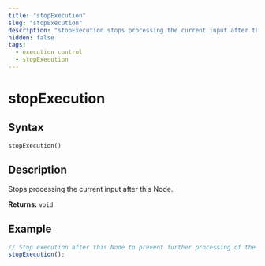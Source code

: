 ```yaml
---
title: "stopExecution"
slug: "stopExecution"
description: "stopExecution stops processing the current input after this Node."
hidden: false
tags:
  - execution control
  - stopExecution
---
```


# stopExecution

## Syntax

`stopExecution()`

## Description

Stops processing the current input after this Node.

**Returns:** `void`

## Example

```js
// Stop execution after this Node to prevent further processing of the current input
stopExecution();
```